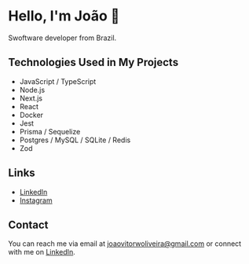 # Hello, I'm João 👋

Swoftware developer from Brazil.

## Technologies Used in My Projects

- JavaScript / TypeScript
- Node.js
- Next.js
- React
- Docker
- Jest
- Prisma / Sequelize
- Postgres / MySQL / SQLite / Redis
- Zod

## Links
- [LinkedIn](https://www.linkedin.com/in/joaovitorwoliveira/)
- [Instagram](https://www.instagram.com/joaovitorwoliveira/)

## Contact

You can reach me via email at [joaovitorwoliveira@gmail.com](mailto:joaovitorwoliveira@gmail.com) or connect with me on [LinkedIn](https://www.linkedin.com/in/joaovitorwoliveira/).
